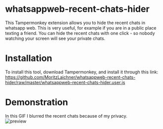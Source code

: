 # whatsappweb-recent-chats-hider
This Tampermonkey extension allows you to hide the recent chats in whatsapp web.
This is very useful, for example if you are in a public place texting a friend. You can hide the recent chats with one click - so nobody watching your screen will see your private chats.

# Installation
To install this tool, download Tampermonkey, and install it through this link:
https://github.com/MoritzLaichner/whatsappweb-recent-chats-hider/raw/master/whatsappweb-recent-chats-hider.user.js

# Demonstration
In this GIF I blurred the recent chats because of my privacy. <br/>
![preview](https://user-images.githubusercontent.com/47506586/53037068-82b38100-3479-11e9-8cf8-e38152fc2091.gif)

